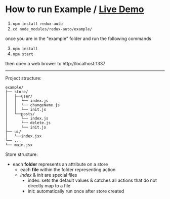 # How to run Example / [Live Demo](http://redux-auto.s3-website-eu-west-1.amazonaws.com/)

1) `npm install redux-auto`
2) `cd node_modules/redux-auto/example/`

once you are in the "example" folder and run the following commands

3) `npm install`
4) `npm start`

then open a web brower to http://localhost:1337

----

Project structure:
```
example/
├── store/
│   ├──user/
│   │  └── index.js
│   │  └── changeName.js
│   │  └── init.js
│   └──posts/
│      └── index.js
│      └── delete.js
│      └── init.js
├── ui/
│   └──index.jsx
└── ...
└── main.jsx
```

Store structure:

* each **folder** represents an attribute on a store
    * each **file** within the folder representing action
    * *index* & *init* are special files
        * index: sets the default values & catches all actions that do not directly map to a file
        * init: automatically run once after store created
